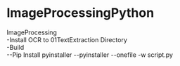 # ImageProcessingPython
 ImageProcessing <br/>
-Install OCR to 01TextExtraction Directory <br/>
-Build <br/>
--Pip Install pyinstaller
--pyinstaller --onefile -w script.py
